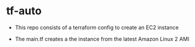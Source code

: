# tf-auto

- This repo consists of a terraform config to create an EC2 instance

- The main.tf creates a the instance from the latest Amazon Linux 2 AMI
